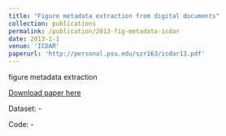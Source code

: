 ```yaml
---
title: "Figure metadata extraction from digital documents"
collection: publications
permalink: /publication/2013-fig-metadata-icdar
date: 2013-1-1
venue: 'ICDAR'
paperurl: 'http://personal.psu.edu/szr163/icdar13.pdf'
---
```

figure metadata extraction

[Download paper here](http://personal.psu.edu/szr163/icdar13.pdf)

Dataset: -

Code: -